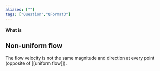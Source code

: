 ```yaml
---
aliases: [""]
tags: ["Question","QFormat3"]
---
```


#### What is
## Non-uniform flow
The flow velocity is not the same magnitude and direction at every point (opposite of [[uniform flow]]).